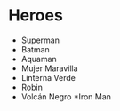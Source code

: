 # Heroes

* Superman
* Batman
* Aquaman
* Mujer Maravilla
* Linterna Verde
* Robin
* Volcán Negro
*Iron Man
